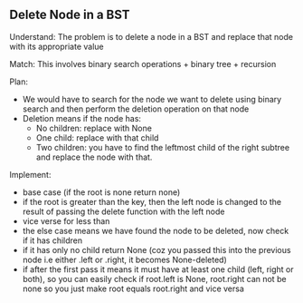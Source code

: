 ## Delete Node in a BST
Understand:
The problem is to delete a node in a BST and replace that node with its appropriate value

Match:
This involves binary search operations + binary tree + recursion

Plan:
- We would have to search for the node we want to delete using binary search and then perform the deletion operation on that node
- Deletion means if the node has:
    - No children: replace with None
    - One child: replace with that child
    - Two children: you have to find the leftmost child of the right subtree and replace the node with that.

Implement: 
- base case (if the root is none return none)
- if the root is greater than the key, then the left node is changed to the result of passing the delete function with the left node
- vice verse for less than
- the else case means we have found the node to be deleted, now check if it has children
- if it has only no child return None (coz you passed this into the previous node i.e either .left or .right, it becomes None-deleted)
- if after the first pass it means it must have at least one child (left, right or both), so you can easily check if root.left is None, root.right can not be none so you just make root equals root.right and vice versa
 